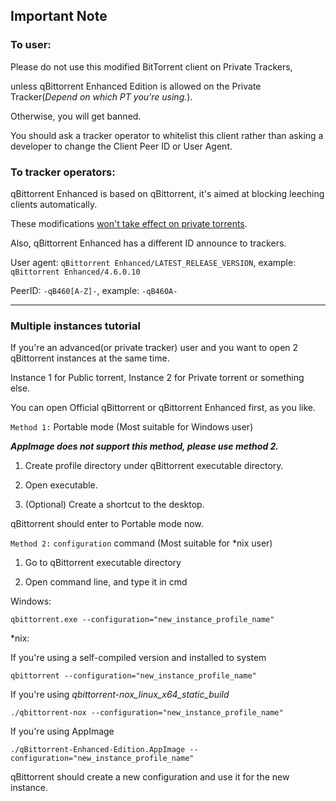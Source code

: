 Important Note
------------------------------------------
### To user:

Please do not use this modified BitTorrent client on Private Trackers,

unless qBittorrent Enhanced Edition is allowed on the Private Tracker(_Depend on which PT you're using._).

Otherwise, you will get banned.

You should ask a tracker operator to whitelist this client rather than asking a developer to change the Client Peer ID or User Agent.

### To tracker operators:

qBittorrent Enhanced is based on qBittorrent, it's aimed at blocking leeching clients automatically.

These modifications [won't take effect on private torrents](https://github.com/c0re100/qBittorrent-Enhanced-Edition/blob/v4_6_x/src/base/bittorrent/peer_filter_session_plugin.hpp#L60).

Also, qBittorrent Enhanced has a different ID announce to trackers.

User agent: `qBittorrent Enhanced/LATEST_RELEASE_VERSION`, example: `qBittorrent Enhanced/4.6.0.10`

PeerID: `-qB460[A-Z]-`, example: `-qB460A-`
********************************
### Multiple instances tutorial

If you're an advanced(or private tracker) user and you want to open 2 qBittorrent instances at the same time.

Instance 1 for Public torrent, Instance 2 for Private torrent or something else.

You can open Official qBittorrent or qBittorrent Enhanced first, as you like.

`Method 1:` Portable mode (Most suitable for Windows user)

_**AppImage does not support this method, please use method 2.**_

1. Create profile directory under qBittorrent executable directory.

2. Open executable.

3. (Optional) Create a shortcut to the desktop.

qBittorrent should enter to Portable mode now.

`Method 2:` `configuration` command (Most suitable for *nix user)

1. Go to qBittorrent executable directory

2. Open command line, and type it in cmd

Windows:

`qbittorrent.exe --configuration="new_instance_profile_name"`

*nix:

If you're using a self-compiled version and installed to system

`qbittorrent --configuration="new_instance_profile_name"`

If you're using _qbittorrent-nox_linux_x64_static_build_

`./qbittorrent-nox --configuration="new_instance_profile_name"`

If you're using AppImage

`./qBittorrent-Enhanced-Edition.AppImage
 --configuration="new_instance_profile_name"`

qBittorrent should create a new configuration and use it for the new instance.
